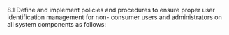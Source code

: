 8.1 Define and implement policies and 
procedures to ensure proper user 
identification management for non-
consumer users and administrators on all 
system components as follows: 


